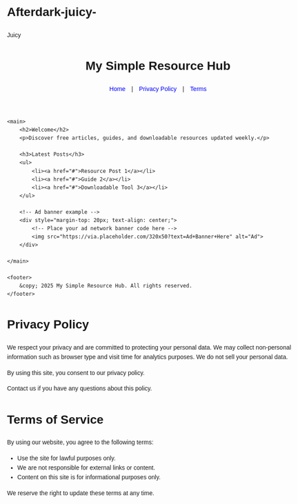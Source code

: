 # Afterdark-juicy-
Juicy 
<!DOCTYPE html>
<html lang="en">
<head>
    <meta charset="UTF-8">
    <meta name="viewport" content="width=device-width, initial-scale=1.0">
    <title>My Simple Resource Hub</title>
    <meta name="description" content="Download resources, articles, and tools to simplify your workflow.">
    <style>
        body { font-family: Arial, sans-serif; line-height: 1.6; max-width: 700px; margin: auto; padding: 20px; }
        header { text-align: center; }
        nav a { margin: 0 10px; text-decoration: none; color: blue; }
        footer { text-align: center; font-size: 0.8em; color: gray; margin-top: 40px; }
    </style>
</head>
<body>
    <header>
        <h1>My Simple Resource Hub</h1>
        <nav>
            <a href="index.html">Home</a> |
            <a href="privacy.html">Privacy Policy</a> |
            <a href="terms.html">Terms</a>
        </nav>
    </header>

    <main>
        <h2>Welcome</h2>
        <p>Discover free articles, guides, and downloadable resources updated weekly.</p>

        <h3>Latest Posts</h3>
        <ul>
            <li><a href="#">Resource Post 1</a></li>
            <li><a href="#">Guide 2</a></li>
            <li><a href="#">Downloadable Tool 3</a></li>
        </ul>

        <!-- Ad banner example -->
        <div style="margin-top: 20px; text-align: center;">
            <!-- Place your ad network banner code here -->
            <img src="https://via.placeholder.com/320x50?text=Ad+Banner+Here" alt="Ad">
        </div>

    </main>

    <footer>
        &copy; 2025 My Simple Resource Hub. All rights reserved.
    </footer>
</body>
</html><!DOCTYPE html>
<html lang="en">
<head>
    <meta charset="UTF-8">
    <title>Privacy Policy</title>
    <meta name="viewport" content="width=device-width, initial-scale=1.0">
    <style>
        body { font-family: Arial, sans-serif; max-width: 700px; margin: auto; padding: 20px; line-height: 1.6; }
    </style>
</head>
<body>
    <h1>Privacy Policy</h1>
    <p>We respect your privacy and are committed to protecting your personal data. We may collect non-personal information such as browser type and visit time for analytics purposes. We do not sell your personal data.</p>
    <p>By using this site, you consent to our privacy policy.</p>
    <p>Contact us if you have any questions about this policy.</p>
</body>
</html><!DOCTYPE html>
<html lang="en">
<head>
    <meta charset="UTF-8">
    <title>Terms of Service</title>
    <meta name="viewport" content="width=device-width, initial-scale=1.0">
    <style>
        body { font-family: Arial, sans-serif; max-width: 700px; margin: auto; padding: 20px; line-height: 1.6; }
    </style>
</head>
<body>
    <h1>Terms of Service</h1>
    <p>By using our website, you agree to the following terms:</p>
    <ul>
        <li>Use the site for lawful purposes only.</li>
        <li>We are not responsible for external links or content.</li>
        <li>Content on this site is for informational purposes only.</li>
    </ul>
    <p>We reserve the right to update these terms at any time.</p>
</body>
</html>
